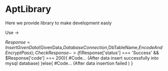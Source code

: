 # AptLibrary
Here we provide library to make development easly

Use ->

$Response = InsertGivenData($GivenData,$DatabaseConnection,$DbTableName,$EncodeAndEncryptPass);
Check Response -> 
if($Response['status'] === 'Success' && $Response['code'] === 200){
  #Code... (After data insert successfully into mysql database)
}else{
  #Code...  (After data insertion failed )
}
